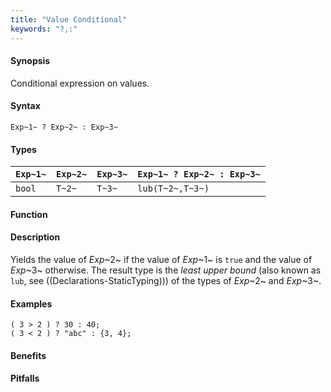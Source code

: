 ```yaml
---
title: "Value Conditional"
keywords: "?,:"
---
```


#### Synopsis

Conditional expression on values.

#### Syntax

`Exp~1~ ? Exp~2~ : Exp~3~`

#### Types


| `Exp~1~`  | `Exp~2~` | `Exp~3~` | `Exp~1~ ? Exp~2~ : Exp~3~`  |
| --- | --- | --- | --- |
|   `bool`   | `T~2~`   | `T~3~`   | `lub(T~2~,T~3~)`             |


#### Function

#### Description

Yields the value of _Exp_~2~ if the value of _Exp_~1~ is `true` and the value of _Exp_~3~ otherwise.
The result type is the _least upper bound_ (also known as `lub`, see ((Declarations-StaticTyping))) of the types of _Exp_~2~ and _Exp_~3~.

#### Examples

```rascal-shell
( 3 > 2 ) ? 30 : 40;
( 3 < 2 ) ? "abc" : {3, 4};
```

#### Benefits

#### Pitfalls

